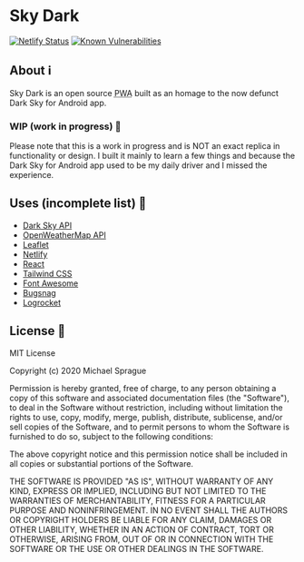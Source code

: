 # Sky Dark

[![Netlify Status](https://api.netlify.com/api/v1/badges/22061d9b-0f4d-4609-82c4-823d926beefc/deploy-status)](https://app.netlify.com/sites/skydark/deploys)
[![Known Vulnerabilities](https://snyk.io/test/github/mikesprague/skydark-app/badge.svg?targetFile=package.json)](https://snyk.io/test/github/mikesprague/skydark-app?targetFile=package.json)

## About :information_source:

Sky Dark is an open source <abbr title="Progressive Web Application">PWA</abbr> built
as an homage to the now defunct Dark Sky for Android app.

### WIP (work in progress) :construction:

Please note that this is a work in progress and is NOT an exact replica in functionality
or design. I built it mainly to learn a few things and because the Dark Sky for
Android app used to be my daily driver and I missed the experience.

## Uses (incomplete list) :toolbox:

- [Dark Sky API](https://darksky.net/poweredby/)
- [OpenWeatherMap API](https://openweathermap.org/api/weathermaps)
- [Leaflet](https://leafletjs.com/)
- [Netlify](https://www.netlify.com/)
- [React](https://reactjs.org/)
- [Tailwind CSS](https://tailwindcss.com/)
- [Font Awesome](https://fontawesome.com/)
- [Bugsnag](https://www.bugsnag.com/)
- [Logrocket](https://logrocket.com/)

## License :page_facing_up:

MIT License

Copyright (c) 2020 Michael Sprague

Permission is hereby granted, free of charge, to any person obtaining a copy
of this software and associated documentation files (the "Software"), to deal
in the Software without restriction, including without limitation the rights
to use, copy, modify, merge, publish, distribute, sublicense, and/or sell
copies of the Software, and to permit persons to whom the Software is
furnished to do so, subject to the following conditions:

The above copyright notice and this permission notice shall be included in all
copies or substantial portions of the Software.

THE SOFTWARE IS PROVIDED "AS IS", WITHOUT WARRANTY OF ANY KIND, EXPRESS OR
IMPLIED, INCLUDING BUT NOT LIMITED TO THE WARRANTIES OF MERCHANTABILITY,
FITNESS FOR A PARTICULAR PURPOSE AND NONINFRINGEMENT. IN NO EVENT SHALL THE
AUTHORS OR COPYRIGHT HOLDERS BE LIABLE FOR ANY CLAIM, DAMAGES OR OTHER
LIABILITY, WHETHER IN AN ACTION OF CONTRACT, TORT OR OTHERWISE, ARISING FROM,
OUT OF OR IN CONNECTION WITH THE SOFTWARE OR THE USE OR OTHER DEALINGS IN THE
SOFTWARE.
